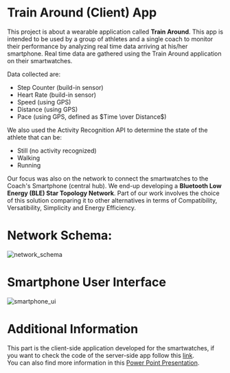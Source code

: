 # Train Around (Client) App

This project is about a wearable application called **Train Around**. This app is intended to be used by a group of athletes and a single coach to monitor their performance by analyzing real time data arriving at his/her smartphone. Real time data are gathered using the Train Around application on their smartwatches.  
  
  Data collected are:  
* Step Counter (build-in sensor)
* Heart Rate (build-in sensor)
* Speed (using GPS)
* Distance (using GPS)
* Pace (using GPS, defined as $Time \over Distance$)

We also used the Activity Recognition API to determine the state of the athlete that can be:
* Still (no activity recognized)
* Walking
* Running

Our focus was also on the network to connect the smartwatches to the Coach's Smartphone (central hub). We end-up developing a **Bluetooth Low Energy (BLE) Star Topology Network**. Part of our work involves the choice of this solution comparing it to other alternatives in terms of Compatibility, Versatibility, Simplicity and Energy Efficiency.   

# Network Schema:
![network_schema](https://github.com/Tomawk/TrainingApp_Project/blob/master/img/startopology_network.png)

# Smartphone User Interface

![smartphone_ui](https://github.com/Tomawk/TrainingApp_Project/blob/master/img/user_interface.png)

# Additional Information
This part is the client-side application developed for the smartwatches, if you want to check the code of the server-side app follow this [link](http://example.com "Title").  
You can also find more information in this [Power Point Presentation](http://example.com "Title").
